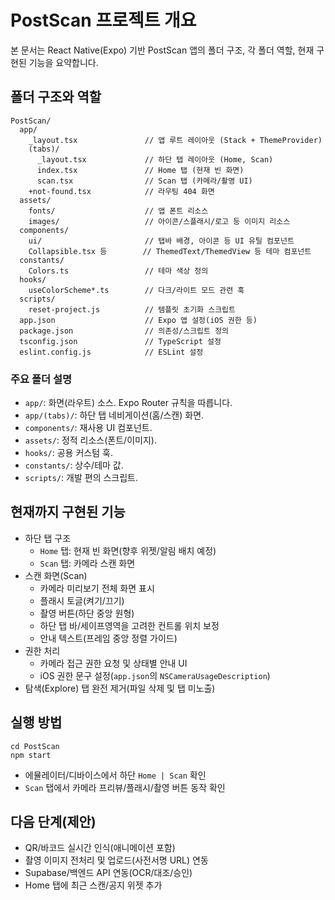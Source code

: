# PostScan 프로젝트 개요

본 문서는 React Native(Expo) 기반 PostScan 앱의 폴더 구조, 각 폴더 역할, 현재 구현된 기능을 요약합니다.

## 폴더 구조와 역할
```
PostScan/
  app/
    _layout.tsx               // 앱 루트 레이아웃 (Stack + ThemeProvider)
    (tabs)/
      _layout.tsx             // 하단 탭 레이아웃 (Home, Scan)
      index.tsx               // Home 탭 (현재 빈 화면)
      scan.tsx                // Scan 탭 (카메라/촬영 UI)
    +not-found.tsx            // 라우팅 404 화면
  assets/
    fonts/                    // 앱 폰트 리소스
    images/                   // 아이콘/스플래시/로고 등 이미지 리소스
  components/
    ui/                       // 탭바 배경, 아이콘 등 UI 유틸 컴포넌트
    Collapsible.tsx 등        // ThemedText/ThemedView 등 테마 컴포넌트
  constants/
    Colors.ts                 // 테마 색상 정의
  hooks/
    useColorScheme*.ts        // 다크/라이트 모드 관련 훅
  scripts/
    reset-project.js          // 템플릿 초기화 스크립트
  app.json                    // Expo 앱 설정(iOS 권한 등)
  package.json                // 의존성/스크립트 정의
  tsconfig.json               // TypeScript 설정
  eslint.config.js            // ESLint 설정
```

### 주요 폴더 설명
- `app/`: 화면(라우트) 소스. Expo Router 규칙을 따릅니다.
- `app/(tabs)/`: 하단 탭 네비게이션(홈/스캔) 화면.
- `components/`: 재사용 UI 컴포넌트.
- `assets/`: 정적 리소스(폰트/이미지).
- `hooks/`: 공용 커스텀 훅.
- `constants/`: 상수/테마 값.
- `scripts/`: 개발 편의 스크립트.

## 현재까지 구현된 기능
- 하단 탭 구조
  - `Home` 탭: 현재 빈 화면(향후 위젯/알림 배치 예정)
  - `Scan` 탭: 카메라 스캔 화면
- 스캔 화면(Scan)
  - 카메라 미리보기 전체 화면 표시
  - 플래시 토글(켜기/끄기)
  - 촬영 버튼(하단 중앙 원형)
  - 하단 탭 바/세이프영역을 고려한 컨트롤 위치 보정
  - 안내 텍스트(프레임 중앙 정렬 가이드)
- 권한 처리
  - 카메라 접근 권한 요청 및 상태별 안내 UI
  - iOS 권한 문구 설정(`app.json`의 `NSCameraUsageDescription`)
- 탐색(Explore) 탭 완전 제거(파일 삭제 및 탭 미노출)

## 실행 방법
```
cd PostScan
npm start
```
- 에뮬레이터/디바이스에서 하단 `Home | Scan` 확인
- `Scan` 탭에서 카메라 프리뷰/플래시/촬영 버튼 동작 확인

## 다음 단계(제안)
- QR/바코드 실시간 인식(애니메이션 포함)
- 촬영 이미지 전처리 및 업로드(사전서명 URL) 연동
- Supabase/백엔드 API 연동(OCR/대조/승인)
- Home 탭에 최근 스캔/공지 위젯 추가
